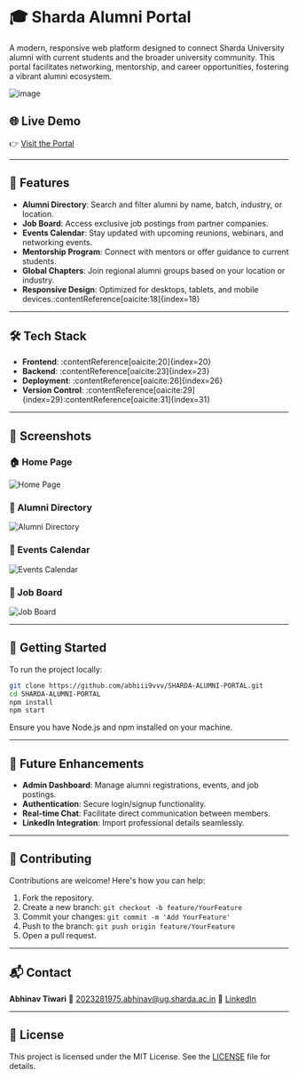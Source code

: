 # 🎓 Sharda Alumni Portal

A modern, responsive web platform designed to connect Sharda University alumni with current students and the broader university community. This portal facilitates networking, mentorship, and career opportunities, fostering a vibrant alumni ecosystem.

![image](https://github.com/user-attachments/assets/cd05b675-6984-411b-b2d2-b991aa520847)



## 🌐 Live Demo

👉 [Visit the Portal](https://almuni-abhinav.netlify.app/)

---

## 🚀 Features

- **Alumni Directory**: Search and filter alumni by name, batch, industry, or location.
- **Job Board**: Access exclusive job postings from partner companies.
- **Events Calendar**: Stay updated with upcoming reunions, webinars, and networking events.
- **Mentorship Program**: Connect with mentors or offer guidance to current students.
- **Global Chapters**: Join regional alumni groups based on your location or industry.
- **Responsive Design**: Optimized for desktops, tablets, and mobile devices.:contentReference[oaicite:18]{index=18}

---

## 🛠️ Tech Stack

- **Frontend**: :contentReference[oaicite:20]{index=20}
- **Backend**: :contentReference[oaicite:23]{index=23}
- **Deployment**: :contentReference[oaicite:26]{index=26}
- **Version Control**: :contentReference[oaicite:29]{index=29}:contentReference[oaicite:31]{index=31}

---

## 📸 Screenshots

### 🏠 Home Page

![Home Page](![image](https://github.com/user-attachments/assets/016d2d6d-14d3-4414-a059-3ff76ad3327c)
)

### 📇 Alumni Directory

![Alumni Directory](![image](https://github.com/user-attachments/assets/2dfcbeed-2224-40f1-975b-e599f40ccdae)
)

### 📅 Events Calendar

![Events Calendar](![image](https://github.com/user-attachments/assets/53b342a2-fe40-4bca-b51e-80aca2c54126)
)

### 💼 Job Board

![Job Board](![image](https://github.com/user-attachments/assets/6e90ba02-bc52-4102-b720-cad7ec21ec5c)
)

---

## 🧰 Getting Started

To run the project locally:

```bash
git clone https://github.com/abhiii9vvv/SHARDA-ALUMNI-PORTAL.git
cd SHARDA-ALUMNI-PORTAL
npm install
npm start
````

Ensure you have Node.js and npm installed on your machine.

---

## 📌 Future Enhancements

* **Admin Dashboard**: Manage alumni registrations, events, and job postings.
* **Authentication**: Secure login/signup functionality.
* **Real-time Chat**: Facilitate direct communication between members.
* **LinkedIn Integration**: Import professional details seamlessly.

---

## 🤝 Contributing

Contributions are welcome! Here's how you can help:

1. Fork the repository.
2. Create a new branch: `git checkout -b feature/YourFeature`
3. Commit your changes: `git commit -m 'Add YourFeature'`
4. Push to the branch: `git push origin feature/YourFeature`
5. Open a pull request.

---

## 📬 Contact

**Abhinav Tiwari**
📧 [2023281975.abhinav@ug.sharda.ac.in](mailto:2023281975.abhinav@ug.sharda.ac.in)
🔗 [LinkedIn](https://www.linkedin.com/in/yourprofile)

---

## 📝 License

This project is licensed under the MIT License. See the [LICENSE](LICENSE) file for details.

```
